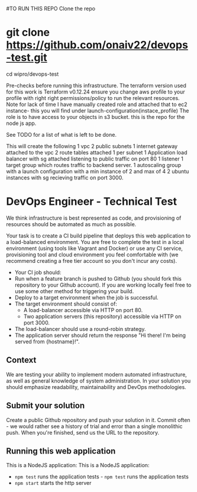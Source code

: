 #TO RUN THIS REPO
Clone the repo
# git clone https://github.com/onaiv22/devops-test.git
cd wipro/devops-test

Pre-checks before running this infrastructure.
The terraform version used for this work is Terraform v0.12.24
ensure you change aws profile to your profile with right right permissions/policy to run the relevant resources.
Note for lack of time I have manually created role and attached that to ec2 instance- this you will find under launch-configuration(instace_profile)
The role is to have access to your objects in s3 bucket. this is the repo for the node js app.

See TODO for a list of what is left to be done.

This will create the following
1 vpc
2 public subnets
1 internet gateway attached to the vpc
2 route tables attached 1 per subnet
1 Application load balancer with sg attached listening to public traffic on port 80
1 listener
1 target group which routes traffic to backend server.
1 autoscaling group with a launch configuration with a min instance of 2 and max of 4
2 ubuntu instances with sg recieving traffic on port 3000.
















# DevOps Engineer - Technical Test
We think infrastructure is best represented as code, and provisioning of resources should be automated as much as possible.

 Your task is to create a CI build pipeline that deploys this web application to a load-balanced
environment. You are free to complete the test in a local environment (using tools like Vagrant and
Docker) or use any CI service, provisioning tool and cloud environment you feel comfortable with (we
recommend creating a free tier account so you don't incur any costs).

 * Your CI job should:
  * Run when a feature branch is pushed to Github (you should fork this repository to your Github account). If you are working locally feel free to use some other method for triggering your build.
  * Deploy to a target environment when the job is successful.
* The target environment should consist of:
  * A load-balancer accessible via HTTP on port 80.
  * Two application servers (this repository) accessible via HTTP on port 3000.
* The load-balancer should use a round-robin strategy.
* The application server should return the response "Hi there! I'm being served from {hostname}!".

 ## Context
We are testing your ability to implement modern automated infrastructure, as well as general knowledge of system administration. In your solution you should emphasize readability, maintainability and DevOps methodologies.

 ## Submit your solution
Create a public Github repository and push your solution in it. Commit often - we would rather see a history of trial and error than a single monolithic push. When you're finished, send us the URL to the repository.

 ## Running this web application
 This is a NodeJS application:	This is a NodeJS application:

- `npm test` runs the application tests	- `npm test` runs the application tests
- `npm start` starts the http server
